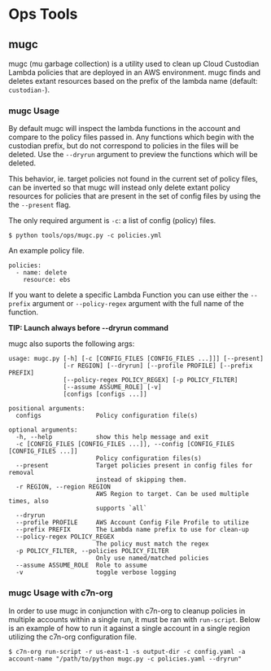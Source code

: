 # Ops Tools

## mugc

mugc (mu garbage collection) is a utility used to clean up Cloud
Custodian Lambda policies that are deployed in an AWS
environment. mugc finds and deletes extant resources based on the
prefix of the lambda name (default: `custodian-`).

### mugc Usage

By default mugc will inspect the lambda functions in the account and
compare to the policy files passed in. Any functions which begin with
the custodian prefix, but do not correspond to policies in the files
will be deleted. Use the `--dryrun` argument to preview the functions
which will be deleted.

This behavior, ie. target policies not found in the current set of
policy files, can be inverted so that mugc will instead only delete
extant policy resources for policies that are present in the set of
config files by using the the `--present` flag.

The only required argument is `-c`: a list of config (policy) files.

```
$ python tools/ops/mugc.py -c policies.yml
```

An example policy file.

```
policies:
  - name: delete
    resource: ebs
```

If you want to delete a specific Lambda Function you can use either
the `--prefix` argument or `--policy-regex` argument with the full
name of the function.

**TIP: Launch always before --dryrun command**

mugc also suports the following args:

```
usage: mugc.py [-h] [-c [CONFIG_FILES [CONFIG_FILES ...]]] [--present]
               [-r REGION] [--dryrun] [--profile PROFILE] [--prefix PREFIX]
               [--policy-regex POLICY_REGEX] [-p POLICY_FILTER]
               [--assume ASSUME_ROLE] [-v]
               [configs [configs ...]]

positional arguments:
  configs               Policy configuration file(s)

optional arguments:
  -h, --help            show this help message and exit
  -c [CONFIG_FILES [CONFIG_FILES ...]], --config [CONFIG_FILES [CONFIG_FILES ...]]
                        Policy configuration files(s)
  --present             Target policies present in config files for removal
                        instead of skipping them.
  -r REGION, --region REGION
                        AWS Region to target. Can be used multiple times, also
                        supports `all`
  --dryrun
  --profile PROFILE     AWS Account Config File Profile to utilize
  --prefix PREFIX       The Lambda name prefix to use for clean-up
  --policy-regex POLICY_REGEX
                        The policy must match the regex
  -p POLICY_FILTER, --policies POLICY_FILTER
                        Only use named/matched policies
  --assume ASSUME_ROLE  Role to assume
  -v                    toggle verbose logging

```

### mugc Usage with c7n-org

In order to use mugc in conjunction with c7n-org to cleanup policies in multiple accounts within a single run, it must be ran with `run-script`. Below is an example of how to run it against a single account in a single region utilizing the c7n-org configuration file.

```shell
$ c7n-org run-script -r us-east-1 -s output-dir -c config.yaml -a account-name "/path/to/python mugc.py -c policies.yaml --dryrun"
```
